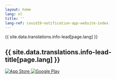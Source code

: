 ```yaml
---
layout: home
lang: nl
title: ''
lang-ref: covid19-notification-app-website-index
---
```


<div class="md-block-lead" markdown="1">
 {{ site.data.translations.info-lead[page.lang] }}
  <h2>
    {{ site.data.translations.info-lead-title[page.lang] }}
  </h2>
  <div class="lead__app_badges">
    <a class="app_badge_column__left" href="{{ site.data.translations.info-app-store-url[page.lang] }}">
      <img src="/img/{{ site.data.translations.info-app-store-img[page.lang] }}" alt="App Store" />
    </a>
    <a class="app_badge_column__right" href="{{ site.data.translations.info-google-play-url[page.lang] }}">
      <img src="/img/{{site.data.translations.info-google-play-img[page.lang]}}" alt="Google Play" />
    </a>
  </div>
</div>
